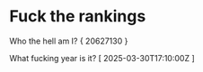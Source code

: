 # Fuck the rankings

Who the hell am I?
{ 20627130 }

What fucking year is it?
[ 2025-03-30T17:10:00Z ]
